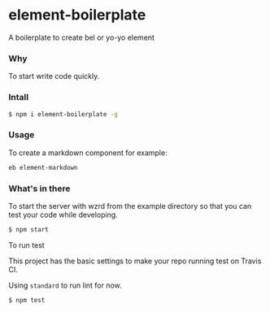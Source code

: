 # element-boilerplate
A boilerplate to create bel or yo-yo element

### Why

To start write code quickly.

### Intall

```sh
$ npm i element-boilerplate -g
```

### Usage

To create a markdown component for example:

```sh
eb element-markdown
```

### What's in there

To start the server with wzrd from the example directory so that you can test your code while developing.

```sh
$ npm start
```

To run test

This project has the basic settings to make your repo running test on Travis CI.

Using `standard` to run lint for now.

```sh
$ npm test
```
